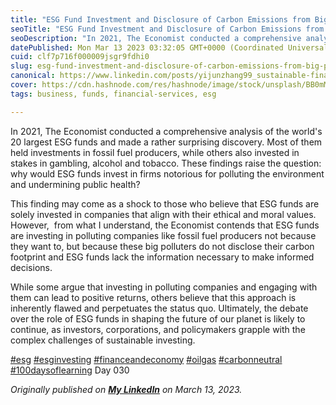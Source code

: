 ```yaml
---
title: "ESG Fund Investment and Disclosure of Carbon Emissions from Big Polluters?"
seoTitle: "ESG Fund Investment and Disclosure of Carbon Emissions from Polluters?"
seoDescription: "In 2021, The Economist conducted a comprehensive analysis of the world's 20 largest ESG funds and made a rather surprising discovery."
datePublished: Mon Mar 13 2023 03:32:05 GMT+0000 (Coordinated Universal Time)
cuid: clf7p716f000009jsgr9fdhi0
slug: esg-fund-investment-and-disclosure-of-carbon-emissions-from-big-polluters
canonical: https://www.linkedin.com/posts/yijunzhang99_sustainable-finance-is-rife-with-greenwash-activity-7041247882171060224-rF9j?utm_source=share&utm_medium=member_desktop
cover: https://cdn.hashnode.com/res/hashnode/image/stock/unsplash/BB0mMC8y0Pc/upload/a8c81f69d6794d6d798041f6bab26e0e.jpeg
tags: business, funds, financial-services, esg

---
```


In 2021, The Economist conducted a comprehensive analysis of the world's 20 largest ESG funds and made a rather surprising discovery. Most of them held investments in fossil fuel producers, while others also invested in stakes in gambling, alcohol and tobacco. These findings raise the question: why would ESG funds invest in firms notorious for polluting the environment and undermining public health?

This finding may come as a shock to those who believe that ESG funds are solely invested in companies that align with their ethical and moral values. However,  from what I understand, the Economist contends that ESG funds are investing in polluting companies like fossil fuel producers not because they want to, but because these big polluters do not disclose their carbon footprint and ESG funds lack the information necessary to make informed decisions.

While some argue that investing in polluting companies and engaging with them can lead to positive returns, others believe that this approach is inherently flawed and perpetuates the status quo. Ultimately, the debate over the role of ESG funds in shaping the future of our planet is likely to continue, as investors, corporations, and policymakers grapple with the complex challenges of sustainable investing.

[#esg](https://www.linkedin.com/feed/hashtag/?keywords=esg&highlightedUpdateUrns=urn%3Ali%3Aactivity%3A7041247882171060224) [#esginvesting](https://www.linkedin.com/feed/hashtag/?keywords=esginvesting&highlightedUpdateUrns=urn%3Ali%3Aactivity%3A7041247882171060224) [#financeandeconomy](https://www.linkedin.com/feed/hashtag/?keywords=financeandeconomy&highlightedUpdateUrns=urn%3Ali%3Aactivity%3A7041247882171060224) [#oilgas](https://www.linkedin.com/feed/hashtag/?keywords=oilgas&highlightedUpdateUrns=urn%3Ali%3Aactivity%3A7041247882171060224) [#carbonneutral](https://www.linkedin.com/feed/hashtag/?keywords=carbonneutral&highlightedUpdateUrns=urn%3Ali%3Aactivity%3A7041247882171060224)  
[#100daysoflearning](https://www.linkedin.com/feed/hashtag/?keywords=100daysoflearning&highlightedUpdateUrns=urn%3Ali%3Aactivity%3A7041247882171060224) Day 030

*Originally published on* [***My LinkedIn***](https://www.linkedin.com/posts/yijunzhang99_sustainable-finance-is-rife-with-greenwash-activity-7041247882171060224-rF9j?utm_source=share&utm_medium=member_desktop) *on March 13, 2023.*